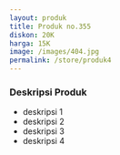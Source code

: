 ```yaml
---
layout: produk
title: Produk no.355
diskon: 20K
harga: 15K
image: /images/404.jpg
permalink: /store/produk4
---
```




### Deskripsi Produk

<ul>
<li>deskripsi 1</li>
<li>deskripsi 2</li>
<li>deskripsi 3</li>
<li>deskripsi 4</li>
</ul>
